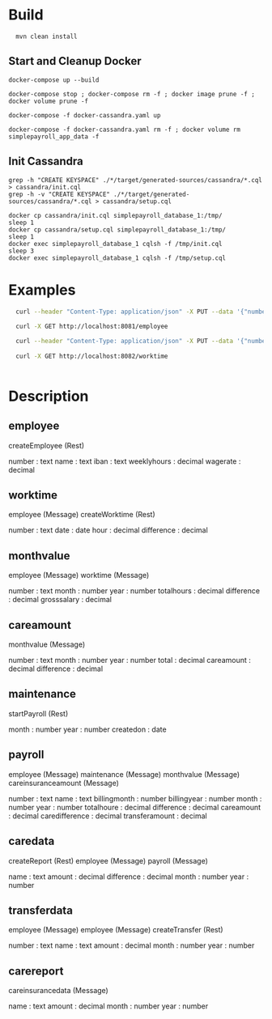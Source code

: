 
# Build

```
  mvn clean install
```

## Start and Cleanup Docker

```
docker-compose up --build
```

```
docker-compose stop ; docker-compose rm -f ; docker image prune -f ; docker volume prune -f
```

```
docker-compose -f docker-cassandra.yaml up
```

```
docker-compose -f docker-cassandra.yaml rm -f ; docker volume rm simplepayroll_app_data -f
```

## Init Cassandra

```
grep -h "CREATE KEYSPACE" ./*/target/generated-sources/cassandra/*.cql > cassandra/init.cql
grep -h -v "CREATE KEYSPACE" ./*/target/generated-sources/cassandra/*.cql > cassandra/setup.cql
```

```
docker cp cassandra/init.cql simplepayroll_database_1:/tmp/
sleep 1
docker cp cassandra/setup.cql simplepayroll_database_1:/tmp/
sleep 1
docker exec simplepayroll_database_1 cqlsh -f /tmp/init.cql
sleep 3
docker exec simplepayroll_database_1 cqlsh -f /tmp/setup.cql
```

# Examples

``` bash
  curl --header "Content-Type: application/json" -X PUT --data '{"number":"7412","name":"Horst Buchmann","iban":"DE943865987236","weeklyhours":7.35,"wagerate":27.73}' http://localhost:8081/employee
  
  curl -X GET http://localhost:8081/employee

  curl --header "Content-Type: application/json" -X PUT --data '{"number":7412,"hour":4.3,"date":"2022-05-16"}' http://localhost:8082/worktime
  
  curl -X GET http://localhost:8082/worktime
  
```

# Description

## employee

createEmployee (Rest)

number : text
name : text
iban : text
weeklyhours : decimal
wagerate : decimal

## worktime

employee (Message)
createWorktime (Rest)

number : text
date : date
hour : decimal
difference : decimal

## monthvalue

employee (Message)
worktime (Message)

number : text
month : number
year : number
totalhours : decimal
difference : decimal
grosssalary : decimal

## careamount

monthvalue (Message)

number : text
month : number
year : number
total : decimal
careamount : decimal
difference : decimal

## maintenance

startPayroll (Rest)

month : number
year : number
createdon : date

## payroll

employee (Message)
maintenance (Message)
monthvalue (Message)
careinsuranceamount (Message)

number : text
name : text
billingmonth : number
billingyear : number
  <list>
  month : number
  year : number
  totalhoure : decimal
  difference : decimal
  careamount : decimal
  caredifference : decimal
transferamount : decimal

## caredata

createReport (Rest)
employee (Message)
payroll (Message)

<list>
name : text
amount : decimal
difference : decimal
month : number
year : number

## transferdata

employee (Message)
employee (Message)
createTransfer (Rest)

number : text
name : text
amount : decimal
month : number
year : number

## carereport

careinsurancedata (Message)

name : text
amount : decimal
month : number
year : number
